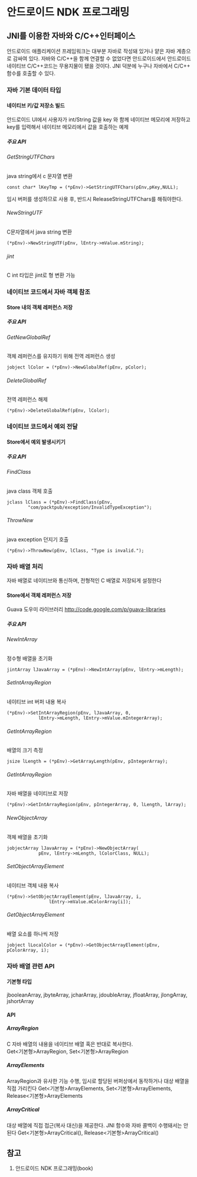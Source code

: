 # 안드로이드 NDK 프로그래밍
## JNI를 이용한 자바와 C/C++인터페이스
안드로이드 애플리케이션 프레임워크는 대부분 자바로 작성돼 있거나 얕은 자바 계층으로 감싸여 있다. 자바와 C/C++을 함께 연결할 수 없었다면 안드로이드에서 안드로이드 네이티브 C/C++코드는 무용지물이 됐을 것이다. JNI 덕분에 누구나 자바에서 C/C++ 함수를 호출할 수 있다.
### 자바 기본 데이터 타입
#### 네이티브 키/값 저장소 빌드
안드로이드 UI에서 사용자가 int/String 값을 key 와 함께 네이티브 메모리에 저장하고 key를 입력해서 네이티브 메모리에서 값을 호출하는 예제
##### 주요 API
###### GetStringUTFChars
java string에서 c 문자열 변환

```jni
const char* lKeyTmp = (*pEnv)->GetStringUTFChars(pEnv,pKey,NULL);
```  
임시 버퍼를 생성하므로 사용 후, 반드시 ReleaseStringUTFChars를 해줘야한다.

###### NewStringUTF
C문자열에서 java string 변환

```jni
(*pEnv)->NewStringUTF(pEnv, lEntry->mValue.mString);
```
###### jint
C int 타입은 jint로 형 변환 가능

### 네이티브 코드에서 자바 객체 참조
#### Store 내의 객체 레퍼런스 저장
##### 주요 API
###### GetNewGlobalRef
객체 레퍼런스를 유지하기 위해 전역 레퍼런스 생성  
```jni
jobject lColor = (*pEnv)->NewGlobalRef(pEnv, pColor);
```
###### DeleteGlobalRef
전역 레퍼런스 해제  
```jni
(*pEnv)->DeleteGlobalRef(pEnv, lColor);
```

### 네이티브 코드에서 예외 전달
#### Store에서 예외 발생시키기
##### 주요 API
###### FindClass
java class 객체 호출  
```jni
jclass lClass = (*pEnv)->FindClass(pEnv,
        "com/packtpub/exception/InvalidTypeException");
```
###### ThrowNew
java exception 던지기 호출  
```jni
(*pEnv)->ThrowNew(pEnv, lClass, "Type is invalid.");
```

### 자바 배열 처리
자바 배열로 네이티브와 통신하며, 전형적인 C 배열로 저장되게 설정한다
#### Store에서 객체 레퍼런스 저장
Guava 도우미 라이브러리 http://code.google.com/p/guava-libraries
##### 주요 API
###### NewIntArray
정수형 배열을 초기화  
```jni
jintArray lJavaArray = (*pEnv)->NewIntArray(pEnv, lEntry->mLength);
```
###### SetIntArrayRegion
네이티브 int 버퍼 내용 복사  
```jni
(*pEnv)->SetIntArrayRegion(pEnv, lJavaArray, 0,
            lEntry->mLength, lEntry->mValue.mIntegerArray);
```
###### GetIntArrayRegion
배열의 크기 측정  
```jni
jsize lLength = (*pEnv)->GetArrayLength(pEnv, pIntegerArray);
```

###### GetIntArrayRegion
자바 배열을 네이티브로 저장  
```jni
(*pEnv)->GetIntArrayRegion(pEnv, pIntegerArray, 0, lLength, lArray);
```

###### NewObjectArray
객체 배열을 초기화  
```jni
jobjectArray lJavaArray = (*pEnv)->NewObjectArray(
            pEnv, lEntry->mLength, lColorClass, NULL);
```  

###### SetObjectArrayElement
네이티브 객체 내용 복사  
```jni
(*pEnv)->SetObjectArrayElement(pEnv, lJavaArray, i,
                lEntry->mValue.mColorArray[i]);
```  

###### GetObjectArrayElement
배열 요소를 하나씩 저장  
```jni
jobject lLocalColor = (*pEnv)->GetObjectArrayElement(pEnv, pColorArray, i);
```

### 자바 배열 관련 API
#### 기본형 타입
jbooleanArray, jbyteArray, jcharArray, jdoubleArray, jfloatArray, jlongArray, jshortArray
#### API
##### ArrayRegion
C 자바 배열의 내용을 네이티브 배열 혹은 반대로 복사한다.  
Get<기본형>ArrayRegion, Set<기본형>ArrayRegion
##### ArrayElements
ArrayRegion과 유사한 기능 수행, 임시로 할당된 버퍼상에서 동작하거나 대상 배열을 직접 가리킨다
Get<기본형>ArrayElements, Set<기본형>ArrayElements, Release<기본형>ArrayElements
##### ArrayCritical
대상 배열에 직접 접근(복사 대신)을 제공한다. JNI 함수와 자바 콜백이 수행돼서는 안된다
Get<기본형>ArrayCritical(), Release<기본형>ArrayCritical()




## 참고
1. 안드로이드 NDK 프로그래밍(book)
